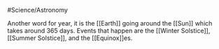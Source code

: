 #Science/Astronomy  

Another word for year, it is the [[Earth]] going around the [[Sun]] which takes around 365 days. Events that happen are the [[Winter Solstice]], [[Summer Solstice]], and the [[Equinox]]es.
